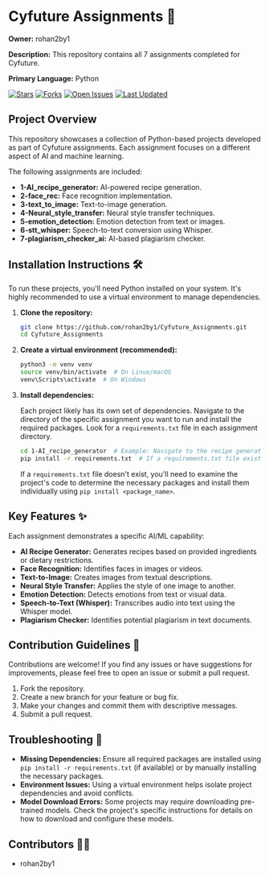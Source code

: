 
# Cyfuture Assignments 🚀

**Owner:** rohan2by1

**Description:** This repository contains all 7 assignments completed for Cyfuture.

**Primary Language:** Python

[![Stars](https://img.shields.io/github/stars/rohan2by1/Cyfuture_Assignments?style=social)](https://github.com/rohan2by1/Cyfuture_Assignments)
[![Forks](https://img.shields.io/github/forks/rohan2by1/Cyfuture_Assignments?style=social)](https://github.com/rohan2by1/Cyfuture_Assignments)
[![Open Issues](https://img.shields.io/github/issues/rohan2by1/Cyfuture_Assignments)](https://github.com/rohan2by1/Cyfuture_Assignments/issues)
[![Last Updated](https://img.shields.io/github/last-commit/rohan2by1/Cyfuture_Assignments)](https://github.com/rohan2by1/Cyfuture_Assignments/commits/main)

## Project Overview

This repository showcases a collection of Python-based projects developed as part of Cyfuture assignments. Each assignment focuses on a different aspect of AI and machine learning.

The following assignments are included:

*   **1-AI\_recipe\_generator:**  AI-powered recipe generation.
*   **2-face\_rec:** Face recognition implementation.
*   **3-text\_to\_image:** Text-to-image generation.
*   **4-Neural\_style\_transfer:** Neural style transfer techniques.
*   **5-emotion\_detection:** Emotion detection from text or images.
*   **6-stt\_whisper:** Speech-to-text conversion using Whisper.
*   **7-plagiarism\_checker\_ai:** AI-based plagiarism checker.

## Installation Instructions 🛠️

To run these projects, you'll need Python installed on your system.  It's highly recommended to use a virtual environment to manage dependencies.

1.  **Clone the repository:**

    ```bash
    git clone https://github.com/rohan2by1/Cyfuture_Assignments.git
    cd Cyfuture_Assignments
    ```

2.  **Create a virtual environment (recommended):**

    ```bash
    python3 -m venv venv
    source venv/bin/activate  # On Linux/macOS
    venv\Scripts\activate  # On Windows
    ```

3.  **Install dependencies:**

    Each project likely has its own set of dependencies. Navigate to the directory of the specific assignment you want to run and install the required packages.  Look for a `requirements.txt` file in each assignment directory.

    ```bash
    cd 1-AI_recipe_generator  # Example: Navigate to the recipe generator directory
    pip install -r requirements.txt  # If a requirements.txt file exists
    ```

    If a `requirements.txt` file doesn't exist, you'll need to examine the project's code to determine the necessary packages and install them individually using `pip install <package_name>`.

## Key Features ✨

Each assignment demonstrates a specific AI/ML capability:

*   **AI Recipe Generator:** Generates recipes based on provided ingredients or dietary restrictions.
*   **Face Recognition:** Identifies faces in images or videos.
*   **Text-to-Image:** Creates images from textual descriptions.
*   **Neural Style Transfer:** Applies the style of one image to another.
*   **Emotion Detection:** Detects emotions from text or visual data.
*   **Speech-to-Text (Whisper):** Transcribes audio into text using the Whisper model.
*   **Plagiarism Checker:** Identifies potential plagiarism in text documents.

## Contribution Guidelines 🤝

Contributions are welcome! If you find any issues or have suggestions for improvements, please feel free to open an issue or submit a pull request.

1.  Fork the repository.
2.  Create a new branch for your feature or bug fix.
3.  Make your changes and commit them with descriptive messages.
4.  Submit a pull request.

## Troubleshooting 🐛

*   **Missing Dependencies:** Ensure all required packages are installed using `pip install -r requirements.txt` (if available) or by manually installing the necessary packages.
*   **Environment Issues:**  Using a virtual environment helps isolate project dependencies and avoid conflicts.
*   **Model Download Errors:** Some projects may require downloading pre-trained models.  Check the project's specific instructions for details on how to download and configure these models.


## Contributors 🧑‍💻

*   rohan2by1
